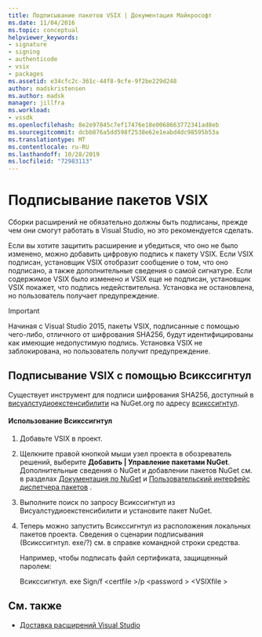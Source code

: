```yaml
---
title: Подписывание пакетов VSIX | Документация Майкрософт
ms.date: 11/04/2016
ms.topic: conceptual
helpviewer_keywords:
- signature
- signing
- authenticode
- vsix
- packages
ms.assetid: e34cfc2c-361c-44f8-9cfe-9f2be229d248
author: madskristensen
ms.author: madsk
manager: jillfra
ms.workload:
- vssdk
ms.openlocfilehash: 8e2e97845c7ef17476e18e0068663772341ad8eb
ms.sourcegitcommit: dcbb876a5dd598f2538e62e1eabd4dc98595b53a
ms.translationtype: MT
ms.contentlocale: ru-RU
ms.lasthandoff: 10/28/2019
ms.locfileid: "72983113"
---
```

# <a name="signing-vsix-packages"></a>Подписывание пакетов VSIX
Сборки расширений не обязательно должны быть подписаны, прежде чем они смогут работать в Visual Studio, но это рекомендуется сделать.

 Если вы хотите защитить расширение и убедиться, что оно не было изменено, можно добавить цифровую подпись к пакету VSIX. Если VSIX подписан, установщик VSIX отобразит сообщение о том, что оно подписано, а также дополнительные сведения о самой сигнатуре. Если содержимое VSIX было изменено и VSIX еще не подписан, установщик VSIX покажет, что подпись недействительна. Установка не остановлена, но пользователь получает предупреждение.

> [!IMPORTANT]
> Начиная с Visual Studio 2015, пакеты VSIX, подписанные с помощью чего-либо, отличного от шифрования SHA256, будут идентифицированы как имеющие недопустимую подпись. Установка VSIX не заблокирована, но пользователь получит предупреждение.

## <a name="signing-a-vsix-with-vsixsigntool"></a>Подписывание VSIX с помощью Всикссигнтул
 Существует инструмент для подписи шифрования SHA256, доступный в [висуалстудиоекстенсибилити](https://www.nuget.org/profiles/VisualStudioExtensibility) на NuGet.org по адресу [всикссигнтул](https://www.nuget.org/packages/Microsoft.VSSDK.Vsixsigntool).

#### <a name="to-use-the-vsixsigntool"></a>Использование Всикссигнтул

1. Добавьте VSIX в проект.

2. Щелкните правой кнопкой мыши узел проекта в обозреватель решений, выберите **Добавить &#124; Управление пакетами NuGet**.  Дополнительные сведения о NuGet и добавлении пакетов NuGet см. в разделах [Документация по NuGet](/NuGet) и [Пользовательский интерфейс диспетчера пакетов](/NuGet/Tools/Package-Manager-UI) .

3. Выполните поиск по запросу Всикссигнтул из Висуалстудиоекстенсибилити и установите пакет NuGet.

4. Теперь можно запустить Всикссигнтул из расположения локальных пакетов проекта. Сведения о сценарии подписывания (Всикссигнтул. exe/?) см. в справке командной строки средства.

   Например, чтобы подписать файл сертификата, защищенный паролем:

   Всикссигнтул. exe Sign/f \<certfile >/p \<password > \<VSIXfile >

## <a name="see-also"></a>См. также
- [Доставка расширений Visual Studio](../extensibility/shipping-visual-studio-extensions.md)
